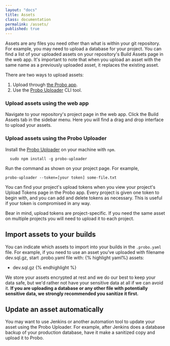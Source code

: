 ```yaml
---
layout: "docs"
title: Assets
class: documentation
permalink: /assets/
published: true
---
```

Assets are any files you need other than what is within your git repository. For example, you may need to upload a database for your project. You can find a list of your uploaded assets on your repository's Build Assets page in the web app. It's important to note that when you upload an asset with the same name as a previously uploaded asset, it replaces the existing asset.

There are two ways to upload assets:

1. Upload through [the Probo app](https://app.probo.ci/).
2. Use the [Probo Uploader](https://github.com/ProboCI/probo-uploader) CLI tool.

### Upload assets using the web app

Navigate to your repository's project page in the web app. Click the Build Assets tab in the sidebar menu. Here you will find a drag and drop interface to upload your assets.

### Upload assets using the Probo Uploader

Install the [Probo Uploader](https://github.com/ProboCI/probo-uploader) on your machine with `npm`.

  ```
    sudo npm install -g probo-uploader
  ```

Run the command as shown on your project page. For example,

  ```
  probo-uploader --token=[your token] some-file.txt
  ```

You can find your project's upload tokens when you view your project's Upload Tokens page in the Probo app. Every project is given one token to begin with, and you can add and delete tokens as necessary. This is useful if your token is compromised in any way.

Bear in mind, upload tokens are project-specific. If you need the same asset on multiple projects you will need to upload it to each project.

## Import assets to your builds

You can indicate which assets to import into your builds in the `.probo.yaml` file. For example, if you need to use an asset you've uploaded with filename dev.sql.gz, start .probo.yaml file with:
{% highlight yaml%}
assets:
  - dev.sql.gz
{% endhighlight %}

We store your assets encrypted at rest and we do our best to keep your data safe, but we'd rather not have your sensitive data at all if we can avoid it. **If you are uploading a database or any other file with potentially sensitive data, we strongly recommended you sanitize it first.**

## Update an asset automatically

You may want to use Jenkins or another automation tool to update your asset using the Probo Uploader. For example, after Jenkins does a database backup of your production database, have it make a sanitized copy and upload it to Probo.

